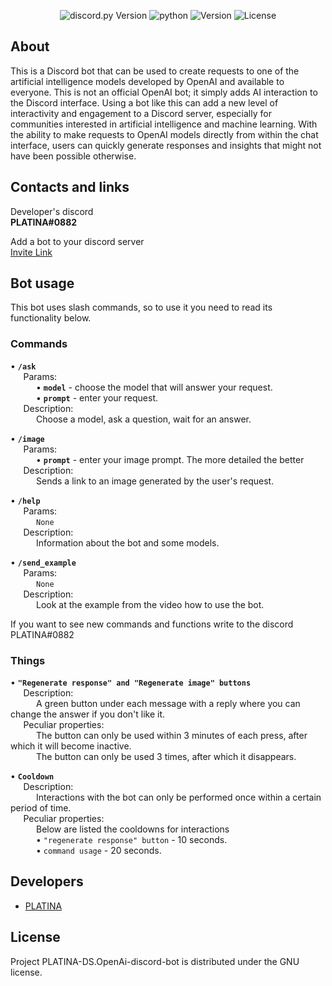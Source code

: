 <p align="center">
  <img src="https://img.shields.io/badge/discord.py-2.1.0-blueviolet" alt="discord.py Version">
  <img src="https://img.shields.io/badge/python-3.11.2-blue" alt="python">
  <img src="https://img.shields.io/badge/Version-1.0.0-blue" alt="Version">
  <img src="https://img.shields.io/badge/License-GNU-green" alt="License">
</p>


## About
This is a Discord bot that can be used to create requests to one of the artificial intelligence models developed by OpenAI and available to everyone. This is not an official OpenAI bot; it simply adds AI interaction to the Discord interface. Using a bot like this can add a new level of interactivity and engagement to a Discord server, especially for communities interested in artificial intelligence and machine learning. With the ability to make requests to OpenAI models directly from within the chat interface, users can quickly generate responses and insights that might not have been possible otherwise.

## Сontacts and links
Developer's discord <br>
**PLATINA#0882**

Add a bot to your discord server <br>
[Invite Link](https://discord.com/api/oauth2/authorize?client_id=1070724631079702578&permissions=277025508416&scope=bot)

## Bot usage
This bot uses slash commands, so to use it you need to read its functionality below.

### Commands
• **`/ask`** <br>
⠀⠀Params: <br>
⠀⠀⠀⠀• **`model`** - choose the model that will answer your request. <br>
⠀⠀⠀⠀• **`prompt`** - enter your request. <br>
⠀⠀Description: <br>
⠀⠀⠀⠀Choose a model, ask a question, wait for an answer.

• **`/image`** <br>
⠀⠀Params: <br>
⠀⠀⠀⠀• **`prompt`** - enter your image prompt. The more detailed the better<br>
⠀⠀Description: <br>
⠀⠀⠀⠀Sends a link to an image generated by the user's request.
    
• **`/help`** <br>
⠀⠀Params: <br>
⠀⠀⠀⠀`None` <br>
⠀⠀Description: <br>
⠀⠀⠀⠀Information about the bot and some models.
    
• **`/send_example`** <br>
⠀⠀Params: <br>
⠀⠀⠀⠀`None`<br>
⠀⠀Description: <br>
⠀⠀⠀⠀Look at the example from the video how to use the bot. <br>

If you want to see new commands and functions write to the discord PLATINA#0882

### Things
• **`"Regenerate response" and "Regenerate image" buttons`** <br>
⠀⠀Description: <br>
⠀⠀⠀⠀A green button under each message with a reply where you can change the answer if you don't like it. <br>
⠀⠀Peculiar properties: <br>
⠀⠀⠀⠀The button can only be used within 3 minutes of each press, after which it will become inactive. <br>
⠀⠀⠀⠀The button can only be used 3 times, after which it disappears.

• **`Cooldown`** <br>
⠀⠀Description: <br>
⠀⠀⠀⠀Interactions with the bot can only be performed once within a certain period of time. <br>
⠀⠀Peculiar properties: <br>
⠀⠀⠀⠀Below are listed the cooldowns for interactions <br>
⠀⠀⠀⠀• `"regenerate response" button` - 10 seconds. <br>
⠀⠀⠀⠀• `command usage` - 20 seconds.

## Developers
- [PLATINA](https://github.com/PLATINA-DS)

## License
Project PLATINA-DS.OpenAi-discord-bot is distributed under the GNU license.
